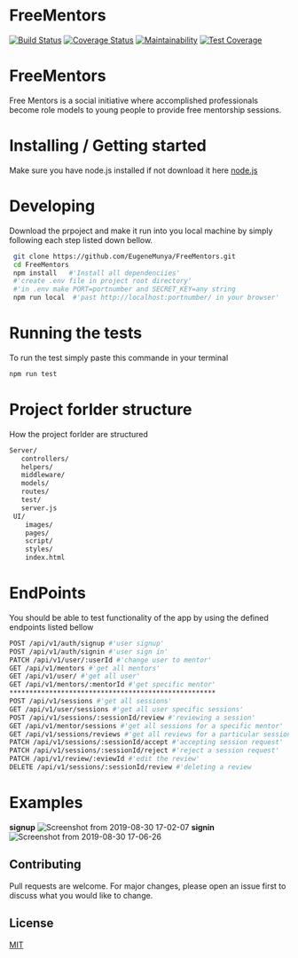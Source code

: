 # FreeMentors
[![Build Status](https://travis-ci.org/EugeneMunya/FreeMentors.svg?branch=develop)](https://travis-ci.org/EugeneMunya/FreeMentors)
[![Coverage Status](https://coveralls.io/repos/github/EugeneMunya/FreeMentors/badge.svg?branch=ch-middleware-test-168232560)](https://coveralls.io/github/EugeneMunya/FreeMentors?branch=ch-middleware-test-168232560)
[![Maintainability](https://api.codeclimate.com/v1/badges/4462cdaf2a74f1d96b40/maintainability)](https://codeclimate.com/github/EugeneMunya/FreeMentors/maintainability)
[![Test Coverage](https://api.codeclimate.com/v1/badges/4462cdaf2a74f1d96b40/test_coverage)](https://codeclimate.com/github/EugeneMunya/FreeMentors/test_coverage)


# FreeMentors
Free Mentors is a social initiative where accomplished professionals become role models to
young people to provide free mentorship sessions.

# Installing / Getting started
Make sure you have node.js installed if not download it here [node.js](https://nodejs.org/en/) 

# Developing
Download the prpoject and make it run into you local machine by simply following each step listed down bellow.
```bash
 git clone https://github.com/EugeneMunya/FreeMentors.git
 cd FreeMentors
 npm install   #'Install all dependenciies'
 #'create .env file in project root directory'
 #'in .env make PORT=portnumber and SECRET_KEY=any string
 npm run local  #'past http://localhost:portnumber/ in your browser'
```
# Running the tests
To run the test simply paste this commande in your terminal
```bash
npm run test
```
# Project forlder structure
How the project forlder are structured

```bash
Server/
   controllers/
   helpers/
   middleware/
   models/
   routes/
   test/
   server.js
 UI/
    images/
    pages/
    script/
    styles/
    index.html 
```
# EndPoints
You should be able to test functionality of the app by using the defined endpoints listed bellow
```bash
POST /api/v1/auth/signup #'user signup'
POST /api/v1/auth/signin #'user sign in'
PATCH /api/v1/user/:userId #'change user to mentor'
GET /api/v1/mentors #'get all mentors'
GET /api/v1/user/ #'get all user'
GET /api/v1/mentors/:mentorId #'get specific mentor'
****************************************************
POST /api/v1/sessions #'get all sessions'
GET /api/v1/user/sessions #'get all user specific sessions'
POST /api/v1/sessions/:sessionId/review #'reviewing a session'
GET /api/v1/mentor/sessions #'get all sessions for a specific mentor'
GET /api/v1/sessions/reviews #'get all reviews for a particular session'
PATCH /api/v1/sessions/:sessionId/accept #'accepting session request'
PATCH /api/v1/sessions/:sessionId/reject #'reject a session request'
PATCH /api/v1/review/:eviewId #'edit the review'
DELETE /api/v1/sessions/:sessionId/review #'deleting a review
```
# Examples

**signup**
![Screenshot from 2019-08-30 17-02-07](https://user-images.githubusercontent.com/36619897/64030995-ed8bf600-cb47-11e9-9f5a-42d8c7cecf6c.png)
**signin**
![Screenshot from 2019-08-30 17-06-26](https://user-images.githubusercontent.com/36619897/64031373-8de21a80-cb48-11e9-9d66-39dc7d6643f6.png)

## Contributing
Pull requests are welcome. For major changes, please open an issue first to discuss what you would like to change.

## License
[MIT](https://choosealicense.com/licenses/mit/)

